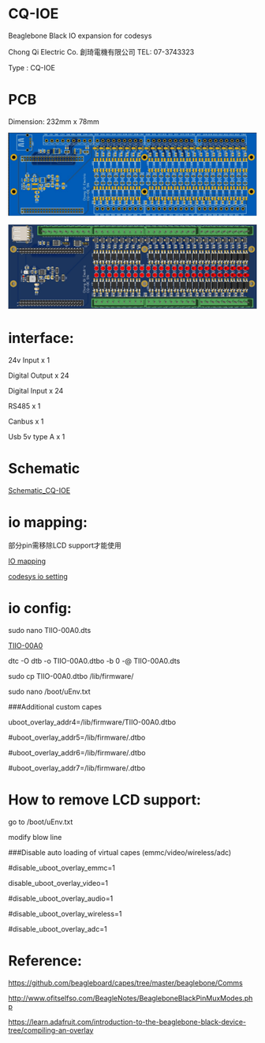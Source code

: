 # CQ-IOE
Beaglebone Black IO expansion for codesys

Chong Qi Electric Co. 創琦電機有限公司
TEL: 07-3743323

Type :  CQ-IOE

# PCB
Dimension: 232mm x 78mm 

![image](https://github.com/chilung1224/CQ-IOE/blob/main/PCB_2D.jpg)

![image](https://github.com/chilung1224/CQ-IOE/blob/main/PCB_3D.jpg)

# interface:
24v Input x 1

Digital Output x 24

Digital Input x 24

RS485 x 1

Canbus x 1

Usb 5v type A x 1

# Schematic

[Schematic_CQ-IOE](https://github.com/chilung1224/CQ-IOE/blob/main/Schematic_CQ-IOE_2021-05-06.pdf)


# io mapping:
  部分pin需移除LCD support才能使用
  
[IO mapping](https://github.com/chilung1224/CQ-IOE/blob/main/IO%20mapping.pdf)

[codesys io setting](https://github.com/chilung1224/CQ-IOE/blob/main/GPIOs_P9_P8.csv)

# io config:
sudo nano TIIO-00A0.dts

[TIIO-00A0](https://github.com/chilung1224/CQ-IOE/blob/main/TIIO-00A0.dts)

dtc -O dtb -o TIIO-00A0.dtbo -b 0 -@ TIIO-00A0.dts

sudo cp TIIO-00A0.dtbo /lib/firmware/

sudo nano /boot/uEnv.txt

###Additional custom capes

uboot_overlay_addr4=/lib/firmware/TIIO-00A0.dtbo

#uboot_overlay_addr5=/lib/firmware/<file5>.dtbo

#uboot_overlay_addr6=/lib/firmware/<file6>.dtbo

#uboot_overlay_addr7=/lib/firmware/<file7>.dtbo

# How to remove LCD support:
go to /boot/uEnv.txt

modify blow line

###Disable auto loading of virtual capes (emmc/video/wireless/adc)

#disable_uboot_overlay_emmc=1

disable_uboot_overlay_video=1

#disable_uboot_overlay_audio=1

#disable_uboot_overlay_wireless=1

#disable_uboot_overlay_adc=1

# Reference:
https://github.com/beagleboard/capes/tree/master/beaglebone/Comms

http://www.ofitselfso.com/BeagleNotes/BeagleboneBlackPinMuxModes.php

https://learn.adafruit.com/introduction-to-the-beaglebone-black-device-tree/compiling-an-overlay

